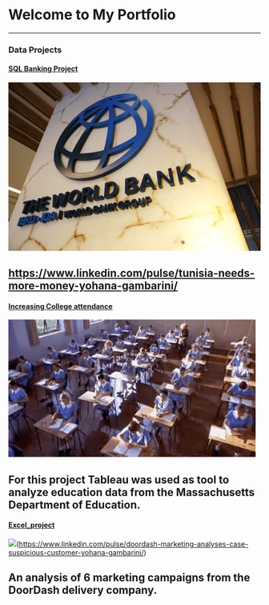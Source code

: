 # Welcome to My Portfolio
---
### Data Projects

#### [SQL Banking Project](SQLBanking.md)

<img src="images/The-World-Bank.jpg?raw=true"/>



 

https://www.linkedin.com/pulse/tunisia-needs-more-money-yohana-gambarini/
---
#### [Increasing College attendance](TableauProject.md)
<img src="images/Students class GIF.gif?raw=true"/>

For this project Tableau was used as tool to analyze education data from the Massachusetts Department of Education. 
---
 
#### [Excel_project](https://www.linkedin.com/pulse/doordash-marketing-analyses-case-suspicious-customer-yohana-gambarini/)

<img src="images/1671479534257.gif?raw=true"/>(https://www.linkedin.com/pulse/doordash-marketing-analyses-case-suspicious-customer-yohana-gambarini/)

An analysis of 6 marketing campaigns from the DoorDash delivery company.
---

